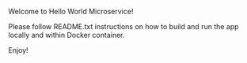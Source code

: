 Welcome to Hello World Microservice!

Please follow README.txt instructions on how to build and run the app locally and within Docker container.

Enjoy!
